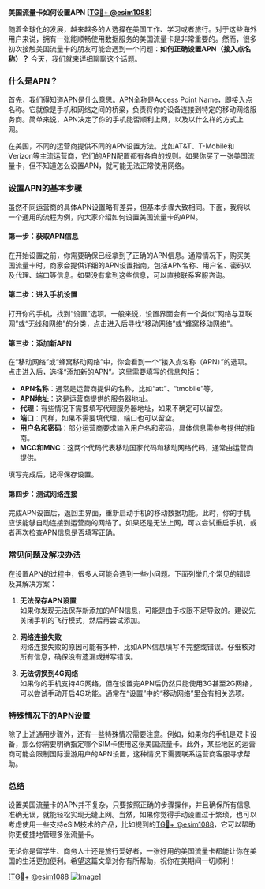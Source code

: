 **美国流量卡如何设置APN [[TG💪+ @esim1088](https://t.me/s/esim1088)]**

随着全球化的发展，越来越多的人选择在美国工作、学习或者旅行。对于这些海外用户来说，拥有一张能顺畅使用数据服务的美国流量卡是非常重要的。然而，很多初次接触美国流量卡的朋友可能会遇到一个问题：**如何正确设置APN（接入点名称）？** 今天，我们就来详细聊聊这个话题。

### 什么是APN？

首先，我们得知道APN是什么意思。APN全称是Access Point Name，即接入点名称。它就像是手机和网络之间的桥梁，负责将你的设备连接到特定的移动网络服务商。简单来说，APN决定了你的手机能否顺利上网，以及以什么样的方式上网。

在美国，不同的运营商提供不同的APN设置方法。比如AT&T、T-Mobile和Verizon等主流运营商，它们的APN配置都有各自的规则。如果你买了一张美国流量卡，但不知道怎么设置APN，就可能无法正常使用网络。

### 设置APN的基本步骤

虽然不同运营商的具体APN设置略有差异，但基本步骤大致相同。下面，我将以一个通用的流程为例，向大家介绍如何设置美国流量卡的APN。

#### 第一步：获取APN信息

在开始设置之前，你需要确保已经拿到了正确的APN信息。通常情况下，购买美国流量卡时，商家会提供详细的APN设置指南，包括APN名称、用户名、密码以及代理、端口等信息。如果没有拿到这些信息，可以直接联系客服咨询。

#### 第二步：进入手机设置

打开你的手机，找到“设置”选项。一般来说，设置界面会有一个类似“网络与互联网”或“无线和网络”的分类，点击进入后寻找“移动网络”或“蜂窝移动网络”。

#### 第三步：添加新APN

在“移动网络”或“蜂窝移动网络”中，你会看到一个“接入点名称（APN）”的选项。点击进入后，选择“添加新的APN”。这里需要填写的信息包括：

- **APN名称**：通常是运营商提供的名称，比如“att”、“tmobile”等。
- **APN地址**：这是运营商提供的服务器地址。
- **代理**：有些情况下需要填写代理服务器地址，如果不确定可以留空。
- **端口**：同样，如果不需要填代理，端口也可以留空。
- **用户名和密码**：部分运营商要求输入用户名和密码，具体信息需参考提供的指南。
- **MCC和MNC**：这两个代码代表移动国家代码和移动网络代码，通常由运营商提供。

填写完成后，记得保存设置。

#### 第四步：测试网络连接

完成APN设置后，返回主界面，重新启动手机的移动数据功能。此时，你的手机应该能够自动连接到运营商的网络了。如果还是无法上网，可以尝试重启手机，或者再次检查APN信息是否填写正确。

### 常见问题及解决办法

在设置APN的过程中，很多人可能会遇到一些小问题。下面列举几个常见的错误及其解决方案：

1. **无法保存APN设置**  
   如果你发现无法保存新添加的APN信息，可能是由于权限不足导致的。建议先关闭手机的飞行模式，然后再尝试添加。

2. **网络连接失败**  
   网络连接失败的原因可能有多种，比如APN信息填写不完整或错误。仔细核对所有信息，确保没有遗漏或拼写错误。

3. **无法切换到4G网络**  
   如果你的手机支持4G网络，但在设置完APN后仍然只能使用3G甚至2G网络，可以尝试手动开启4G功能。通常在“设置”中的“移动网络”里会有相关选项。

### 特殊情况下的APN设置

除了上述通用步骤外，还有一些特殊情况需要注意。例如，如果你的手机是双卡设备，那么你需要明确指定哪个SIM卡使用这张美国流量卡。此外，某些地区的运营商可能会限制国际漫游用户的APN设置，这种情况下需要联系运营商客服寻求帮助。

### 总结

设置美国流量卡的APN并不复杂，只要按照正确的步骤操作，并且确保所有信息准确无误，就能轻松实现无缝上网。当然，如果你觉得手动设置过于繁琐，也可以考虑使用一些支持eSIM技术的产品，比如提到的[TG💪+ @esim1088](https://t.me/s/esim1088)，它可以帮助你更便捷地管理多张流量卡。

无论你是留学生、商务人士还是旅行爱好者，一张好用的美国流量卡都能让你在美国的生活更加便利。希望这篇文章对你有所帮助，祝你在美期间一切顺利！

[[TG💪+ @esim1088](https://t.me/s/esim1088) ![Image](https://i.postimg.cc/4NQfJmqS/Snipaste-2025-05-13-00-14-12.png)]